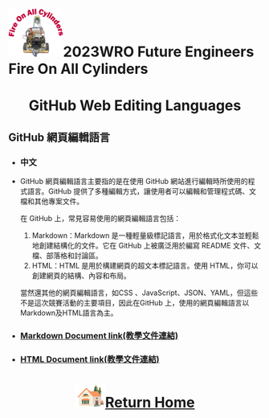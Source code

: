 ![LOGO](../../other/img/logo.png)2023WRO Future Engineers Fire On All Cylinders  
====
# <div align="center">GitHub Web Editing Languages</div> 
## GitHub 網頁編輯語言

- ### 中文
- GitHub 網頁編輯語言主要指的是在使用 GitHub 網站進行編輯時所使用的程式語言。GitHub 提供了多種編輯方式，讓使用者可以編輯和管理程式碼、文檔和其他專案文件。  

   在 GitHub 上，常見容易使用的網頁編輯語言包括：  
   1. Markdown：Markdown 是一種輕量級標記語言，用於格式化文本並輕鬆地創建結構化的文件。它在 GitHub 上被廣泛用於編寫 README 文件、文檔、部落格和討論區。  
   2. HTML：HTML 是用於構建網頁的超文本標記語言。使用 HTML，你可以創建網頁的結構、內容和布局。
   
   當然還其他的網頁編輯語言，如CSS 、JavaScript、JSON、YAML，但這些不是這次競賽活動的主要項目，因此在GitHub 上，使用的網頁編輯語言以Markdown及HTML語言為主。
   
- ### [Markdown Document link(教學文件連結)](https://markdown.tw/#link)

- ### [HTML Document link(教學文件連結)](https://www.w3schools.com/html/)






# <div align="center">![HOME](../../other/img/Home.png)[Return Home](../../)</div>  

